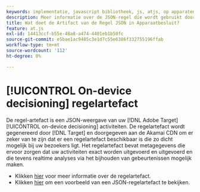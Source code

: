 ```yaml
---
keywords: implementatie, javascript bibliotheek, js, atjs, op apparatenbesluit, op apparatenbesluit, regelartefact, $8
description: Meer informatie over de JSON-regel die wordt gebruikt door [!UICONTROL on-device decisioning]&rbrack;.
title: Wat doet de Artifact van de Regel JSON in Apparaatbesluit?
feature: at.js
exl-id: 14413ccf-b55e-48a8-a474-4401eb1b50fc
source-git-commit: e5bae1ac9485c3e1d7c55e6386f332755196ffab
workflow-type: tm+mt
source-wordcount: '112'
ht-degree: 0%

---
```


# [!UICONTROL On-device decisioning] regelartefact

De regel-artefact is een JSON-weergave van uw [!DNL Adobe Target] [!UICONTROL on-device decisioning] activiteiten. De regelartefact wordt gegenereerd door [!DNL Target] en doorgegeven aan de Akamai CDN om er zeker van te zijn dat er een regelartefact beschikbaar is die zo dicht mogelijk bij uw bezoekers ligt. Het regelartefact bevat metagegevens die ervoor zorgen dat uw activiteiten exact worden uitgevoerd en uitgevoerd en die tevens realtime analyses via het bijhouden van gebeurtenissen mogelijk maken.

* Klikken [hier](../../../../implement/server-side/sdk-guides/on-device-decisioning/rule-artifact-overview.md) voor meer informatie over de regelartefact.
* Klikken [hier](../../../../implement/server-side/sdk-guides/on-device-decisioning/rule-artifact-example.md) om een voorbeeld van een JSON-regelartefact te bekijken.
